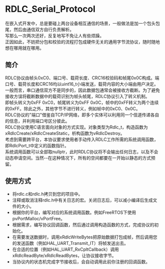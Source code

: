 # RDLC_Serial_Protocol
在嵌入式开发中，总是要碰上两台设备相互通信的场景，一般做法是加一个包头包尾，然后由通信双方自行负责解析。<br>
写那么一次两次还好，反复地写不免让人有些烦躁。<br>
正因如此，不妨把分包和校验的流程打包成硬件无关的通用字节流协议，随时随地想在哪用就在哪用。<br>

## 简介
RDLC协议由帧头0xC0、端口号、载荷长度、CRC16校验码和帧尾0x0C构成。端口号、载荷长度和CRC16均以uint16_t小端发送，载荷内容的大小端由用户决定。<br>
一般而言，串口通信双方不是同步的，因此数据包通常会被接收方截断。为了避免接收方误将截断数据中的载荷识别为帧头帧尾，RDLC协议引入了转义机制。<br>
即帧头转义为0xFF 0xC0，帧尾转义为0xFF 0x0C，帧中的0xFF转义为两个连续的0xFF。除此之外，其他字节不进行转义，例如帧中的0xC0、0x0C。<br>
RDLC协议的"端口"借鉴自TCP/IP网络，即多个实体可以利用同一个信道传递各自的信息，并利用端口号区分彼此。<br>
RDLC协议使用C语言面向对象的方式实现。对象类型为Rdlc_t，构造函数为xRdlcCreate/xRdlcCreateStatic，析构函数为vRdlcDestroy。<br>
考虑到需要跨平台，本协议要求使用者手动传入RDLC工作所需的系统调用函数，即RdlcPort_t中定义的函数指针。<br>
系统调用函数可以全部取nullptr，此时RDLC协议将不会输出任何日志，以及不会动态申请空间。当然--在这种情况下，所有的空间都要在一开始以静态的方式预留。<br>

## 使用方式
- 将rdlc.c和rdlc.h拷贝到您的项目中。
- 注释或取消注释rdlc.h中有关日志的宏。关闭日志后，可以减小编译后生成文件的大小。
- 根据你的平台，编写对应的系统调用函数。例如FreeRTOS下使用pvPortMalloc/vPortFree。
- 根据需求，编写协议回调函数，然后通过调用构造函数的方式，完成协议的初始化。
- 在需要发送数据时，调用xRdlcWriteBytes把原始数据打包成帧，然后调用您的发送函数（例如HAL_UART_Transmit_IT）将帧发送出去。
- 在合适的位置（例如HAL_UART_RxCpltCallback）调用xRdlcReadByte/xRdlcReadBytes，让协议接收字节。
- 当协议内的状态机完成字节接收后，会自动调用此前你注册的回调函数。